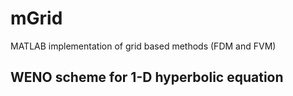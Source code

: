 # mGrid
MATLAB implementation of grid based methods (FDM and FVM)

## WENO scheme for 1-D hyperbolic equation
